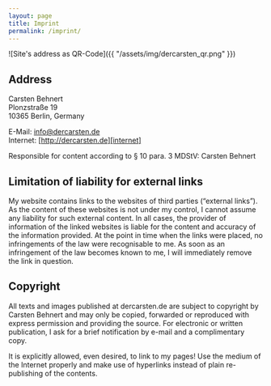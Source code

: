 ```yaml
---
layout: page
title: Imprint
permalink: /imprint/
---
```


![Site's address as QR-Code]({{ "/assets/img/dercarsten_qr.png" }})

## Address

Carsten Behnert  
Plonzstraße 19  
10365 Berlin, Germany

E-Mail: [info@dercarsten.de][email]  
Internet: [http://dercarsten.de][internet]

Responsible for content according to § 10 para. 3 MDStV: Carsten Behnert

## Limitation of liability for external links
My website contains links to the websites of third parties (“external links”). As the content of these websites is not under my control, I cannot assume any liability for such external content. In all cases, the provider of information of the linked websites is liable for the content and accuracy of the information provided. At the point in time when the links were placed, no infringements of the law were recognisable to me. As soon as an infringement of the law becomes known to me, I will immediately remove the link in question.

## Copyright
All texts and images published at dercarsten.de are subject to copyright by Carsten Behnert and may only be copied, forwarded or reproduced with express permission and providing the source. For electronic or written publication, I ask for a brief notification by e-mail and a complimentary copy.

It is explicitly allowed, even desired, to link to my pages! Use the medium of the Internet properly and make use of hyperlinks instead of plain re-publishing of the contents.

[email]: mailto:info@dercarsten.de
[internet]: http://dercarsten.de
